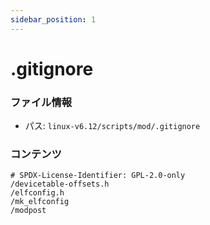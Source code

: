 ```yaml
---
sidebar_position: 1
---
```

# .gitignore

### ファイル情報

- パス: `linux-v6.12/scripts/mod/.gitignore`

### コンテンツ

```gitignore
# SPDX-License-Identifier: GPL-2.0-only
/devicetable-offsets.h
/elfconfig.h
/mk_elfconfig
/modpost

```
